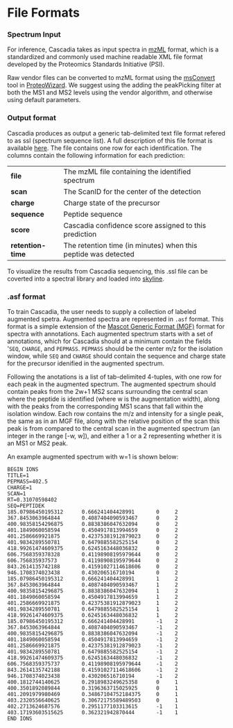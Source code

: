 # File Formats

### Spectrum Input 

For inference, Cascadia takes as input spectra in [mzML](https://www.sciencedirect.com/science/article/pii/S1535947620313876?via%3Dihub) format, which is a standardized and commonly used machine readable XML file format developed by the Proteomics Standards Initiative (PSI). 

Raw vendor files can be converted to mzML format using the [msConvert](https://proteowizard.sourceforge.io/tools/msconvert.html) tool in [ProteoWizard](https://proteowizard.sourceforge.io/index.html). We suggest using the adding the peakPicking filter at both the MS1 and MS2 levels using the vendor algorithm, and otherwise using default parameters. 

### Output format 

Cascadia produces as output a generic tab-delimited text file format refered to as ssl (spectrum sequence list). A full description of this file format is available
[here](https://skyline.ms/wiki/home/software/BiblioSpec/page.view?name=BiblioSpec%20input%20and%20output%20file%20formats). The file contains one row for each identification. The columns contain the following information for each prediction: 

| | |
| ---- | ---- |
| __file__ | The mzML file containing the identified spectrum |
| __scan__ | The ScanID for the center of the detection |
| __charge__ | Charge state of the precursor |
| __sequence__ | Peptide sequence |
| __score__ | Cascadia confidence score assigned to this prediction |
| __retention-time__ | The retention time (in minutes) when this peptide was detected |


To visualize the results from Cascadia sequencing, this .ssl file can be coverted into a spectral library and loaded into [skyline](https://skyline.ms/wiki/home/software/BiblioSpec/page.view?name=default). 

### .asf format 
To train Cascadia, the user needs to supply a collection of labeled augmented spetra. Augmented spectra are represented in `.asf` format. This format is a simple extension of the [Mascot Generic Format (MGF)](https://www.matrixscience.com/help/data_file_help.html) format for spectra with annotations. Each augmented spectrum starts with a set of annotations, which for Cascadia should at a minimum contain the fields '`SEQ`, `CHARGE`, and `PEPMASS`. `PEPMASS` should be the center m/z for the isolation window, while `SEQ` and `CHARGE` should contain the sequence and charge state for the precursor idenified in the augmented spectrum. 

Following the anotations is a list of tab-delimited 4-tuples, with one row for each peak in the augmented spectrum. The augmented spectrum should contain peaks from the 2w+1 MS2 scans surrounding the central scan where the peptide is identified (where w is the augmentation width), along with the peaks from the corresponding MS1 scans that fall within the isolation window. Each row contains the m/z and intensity for a single peak, the same as in an MGF file, along with the relative position of the scan this peak is from compared to the central scan in the augmented spectrum (an integer in the range [-w, w]), and either a 1 or a 2 representing whether it is an MS1 or MS2 peak.

An example augmented spectrum with w=1 is shown below:

```
BEGIN IONS
TITLE=1
PEPMASS=402.5
CHARGE=1
SCAN=1
RT=0.31070598402
SEQ=PEPTIDEK
185.07986450195312      0.666241404428991       0     2
367.8453063964844       0.4087404090593467      0     2
400.98358154296875      0.8838386047632094      0     2
401.1849060058594       0.4504917813994659      0     2
401.2586669921875       0.42375381912879023     0     2
401.9834289550781       0.6479885582525154      0     2
418.99261474609375      0.6245163448036832      0     2
606.7568359378328       0.41198908195979644     0     2
606.756835937573        0.41198908195979644     0     2
843.2614135742188       0.41591027114618606     0     2
946.1708374023438       0.430206516710194       0     2
185.07986450195312      0.666241404428991       1     2
367.8453063964844       0.4087404090593467      1     2
400.98358154296875      0.8838386047632094      1     2
401.1849060058594       0.4504917813994659      1     2
401.2586669921875       0.42375381912879023     1     2
401.9834289550781       0.6479885582525154      1     2
418.99261474609375      0.6245163448036832      1     2
185.07986450195312      0.666241404428991       -1    2
367.8453063964844       0.4087404090593467      -1    2
400.98358154296875      0.8838386047632094      -1    2
401.1849060058594       0.4504917813994659      -1    2
401.2586669921875       0.42375381912879023     -1    2
401.9834289550781       0.6479885582525154      -1    2
418.99261474609375      0.6245163448036832      -1    2
606.7568359375737       0.41198908195979644     -1    2
843.2614135742188       0.41591027114618606     -1    2
946.1708374023438       0.430206516710194       -1    2
400.1812744140625       0.2918983249625358      0     1
400.3501892089844       0.3196363715025925      0     1
401.2091979980469       0.34867104752184375     0     1
403.2320556640625       0.30672175589489503     0     1
402.2713624687576       0.2951177103313615      -1    1
403.17193603515625      0.362321942870444       -1    1
END IONS
```